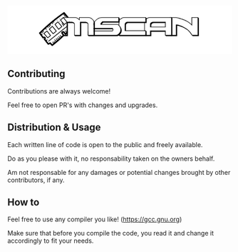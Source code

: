 ﻿

<p align="center">
  <img src="https://raw.githubusercontent.com/Cosmin-Hodor/mScan/main/mScan.png" alt="mScan Piece of Code"/>
</p>

## Contributing

Contributions are always welcome!

Feel free to open PR's with changes and upgrades.


## Distribution & Usage

Each written line of code is open to the public and freely available.

Do as you please with it, no responsability taken on the owners behalf.

Am not responsable for any damages or potential changes brought by other contributors, if any.

## How to

Feel free to use any compiler you like! (https://gcc.gnu.org)

Make sure that before you compile the code, you read it and change it accordingly to fit your needs.
